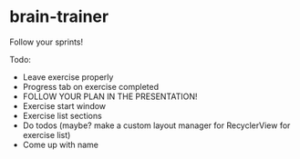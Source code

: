 # brain-trainer

Follow your sprints!

Todo:
* Leave exercise properly
* Progress tab on exercise completed
* FOLLOW YOUR PLAN IN THE PRESENTATION!
* Exercise start window
* Exercise list sections
* Do todos (maybe? make a custom layout manager for RecyclerView for exercise list)
* Come up with name
